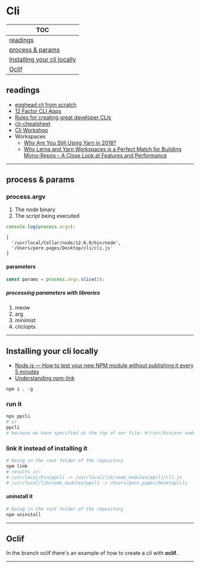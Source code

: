 # Cli

|  TOC                                                            |
| ------------------------------------------------------------ |
| [readings](##readings)                                       |
| [process & params](##process & params)                       |
| [Installing your cli locally](##Installing your cli locally) |
| [Oclif](##Oclif)                                             |

## readings

- [egghead cli from scratch](https://egghead.io/lessons/node-js-develop-and-publish-a-node-js-cli-from-scratch)
- [12 Factor CLI Apps](https://medium.com/@jdxcode/12-factor-cli-apps-dd3c227a0e46)
- [Rules for creating great developer CLIs
  ](https://devrel.net/developer-experience/rules-for-creating-great-developer-clis)
- [cli-cheatsheet](https://github.com/sw-yx/cli-cheatsheet)
- [Cli Workshop](https://github.com/sw-yx/egghead-cli-workshop)
- Workspaces
  - [Why Are You Still Using Yarn in 2018?](https://iamturns.com/yarn-vs-npm-2018/)
  - [Why Lerna and Yarn Workspaces is a Perfect Match for Building Mono-Repos – A Close Look at Features and Performance](https://doppelmutzi.github.io/monorepo-lerna-yarn-workspaces/)

---

## process & params

### process.argv

1. The node binary
2. The script being executed

```js
console.log(process.argv);
```

```
[
  '/usr/local/Cellar/node/12.6.0/bin/node',
  '/Users/pere.pages/Desktop/cli/cli.js'
]
```

#### parameters

```js
const params = process.argv.slice(2);
```

##### processing parameters with libraries

1. meow
2. arg
3. minimist
4. cliclopts

---

## Installing your cli locally

- [Node.js — How to test your new NPM module without publishing it every 5 minutes](https://medium.com/@the1mills/how-to-test-your-npm-module-without-publishing-it-every-5-minutes-1c4cb4b369be)
- [Understanding npm-link](https://medium.com/dailyjs/how-to-use-npm-link-7375b6219557)

```
npm i . -g
```

### run it

```bash
npx ppcli
# or
ppcli
# because we have specified at the top of our file: #!/usr/bin/env node
```

### link it instead of installing it

```bash
# being in the root folder of the repository
npm link
# results in:
# /usr/local/bin/ppcli -> /usr/local/lib/node_modules/ppcli/cli.js
# /usr/local/lib/node_modules/ppcli -> /Users/pere.pages/Desktop/cli
```

#### uninstall it

```bash
# being in the root folder of the repository
npm uninstall
```

---

## Oclif

In the branch oclif there's an example of how to create a _cli_ with **oclif**.

---